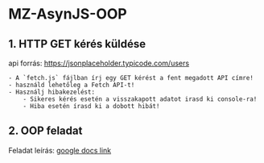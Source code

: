 # MZ-AsynJS-OOP

## 1. HTTP GET kérés küldése 

api forrás: https://jsonplaceholder.typicode.com/users 
   
    - A `fetch.js` fájlban írj egy GET kérést a fent megadott API címre!
    - használd lehetőleg a Fetch API-t!
    - Használj hibakezelést: 
        - Sikeres kérés esetén a visszakapott adatot irasd ki console-ra!
        - Hiba esetén írasd ki a dobott hibát!
        
        
## 2. OOP feladat  
Feladat leírás: [google docs link](https://docs.google.com/document/d/1X5bw45gvOzFK4eSFHOkLbS7FzVPpQo2CK_CmljB_5E0/edit?usp=sharing)     

    